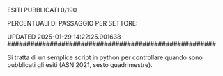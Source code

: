 ESITI PUBBLICATI 0/190 

PERCENTUALI DI PASSAGGIO PER SETTORE:

UPDATED 2025-01-29 14:22:25.901638
###################################################### 

Si tratta di un semplice script in python per controllare quando sono pubblicati gli esiti (ASN 2021, sesto quadrimestre).


